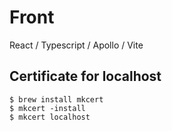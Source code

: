 # Front
React / Typescript / Apollo / Vite

## Certificate for localhost

```
$ brew install mkcert
$ mkcert -install
$ mkcert localhost
```